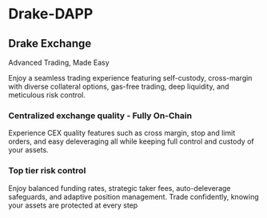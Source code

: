 # Drake-DAPP

## Drake Exchange

Advanced Trading, Made Easy

Enjoy a seamless trading experience featuring self-custody, cross-margin with diverse collateral options, gas-free trading, deep liquidity, and meticulous risk control.

### Centralized exchange quality - Fully On-Chain

Experience CEX quality features such as cross margin, stop and limit orders, and easy deleveraging all while keeping full control and custody of your assets.

### Top tier risk control

Enjoy balanced funding rates, strategic taker fees, auto-deleverage safeguards, and adaptive position management. Trade confidently, knowing your assets are protected at every step
